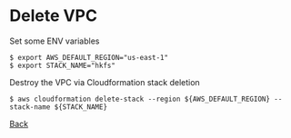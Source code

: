 # Delete VPC

Set some ENV variables
```
$ export AWS_DEFAULT_REGION="us-east-1"
$ export STACK_NAME="hkfs"
```

Destroy the VPC via Cloudformation stack deletion
```
$ aws cloudformation delete-stack --region ${AWS_DEFAULT_REGION} --stack-name ${STACK_NAME}
```

[Back](/README.md)
